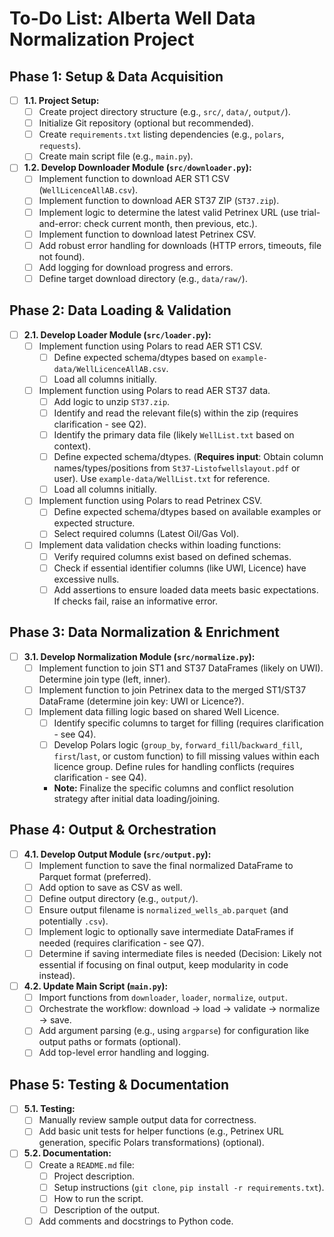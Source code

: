 # To-Do List: Alberta Well Data Normalization Project

## Phase 1: Setup & Data Acquisition

-   [ ] **1.1. Project Setup:**
    -   [ ] Create project directory structure (e.g., `src/`, `data/`, `output/`).
    -   [ ] Initialize Git repository (optional but recommended).
    -   [ ] Create `requirements.txt` listing dependencies (e.g., `polars`, `requests`).
    -   [ ] Create main script file (e.g., `main.py`).
-   [ ] **1.2. Develop Downloader Module (`src/downloader.py`):**
    -   [ ] Implement function to download AER ST1 CSV (`WellLicenceAllAB.csv`).
    -   [ ] Implement function to download AER ST37 ZIP (`ST37.zip`).
    -   [ ] Implement logic to determine the latest valid Petrinex URL (use trial-and-error: check current month, then previous, etc.).
    -   [ ] Implement function to download latest Petrinex CSV.
    -   [ ] Add robust error handling for downloads (HTTP errors, timeouts, file not found).
    -   [ ] Add logging for download progress and errors.
    -   [ ] Define target download directory (e.g., `data/raw/`).

## Phase 2: Data Loading & Validation

-   [ ] **2.1. Develop Loader Module (`src/loader.py`):**
    -   [ ] Implement function using Polars to read AER ST1 CSV.
        -   [ ] Define expected schema/dtypes based on `example-data/WellLicenceAllAB.csv`.
        -   [ ] Load all columns initially.
    -   [ ] Implement function using Polars to read AER ST37 data.
        -   [ ] Add logic to unzip `ST37.zip`.
        -   [ ] Identify and read the relevant file(s) within the zip (requires clarification - see Q2).
        -   [ ] Identify the primary data file (likely `WellList.txt` based on context).
        -   [ ] Define expected schema/dtypes. (**Requires input**: Obtain column names/types/positions from `St37-Listofwellslayout.pdf` or user). Use `example-data/WellList.txt` for reference.
        -   [ ] Load all columns initially.
    -   [ ] Implement function using Polars to read Petrinex CSV.
        -   [ ] Define expected schema/dtypes based on available examples or expected structure.
        -   [ ] Select required columns (Latest Oil/Gas Vol).
    -   [ ] Implement data validation checks within loading functions:
        -   [ ] Verify required columns exist based on defined schemas.
        -   [ ] Check if essential identifier columns (like UWI, Licence) have excessive nulls.
        -   [ ] Add assertions to ensure loaded data meets basic expectations. If checks fail, raise an informative error.

## Phase 3: Data Normalization & Enrichment

-   [ ] **3.1. Develop Normalization Module (`src/normalize.py`):**
    -   [ ] Implement function to join ST1 and ST37 DataFrames (likely on UWI). Determine join type (left, inner).
    -   [ ] Implement function to join Petrinex data to the merged ST1/ST37 DataFrame (determine join key: UWI or Licence?).
    -   [ ] Implement data filling logic based on shared Well Licence.
        -   [ ] Identify specific columns to target for filling (requires clarification - see Q4).
        -   [ ] Develop Polars logic (`group_by`, `forward_fill`/`backward_fill`, `first`/`last`, or custom function) to fill missing values within each licence group. Define rules for handling conflicts (requires clarification - see Q4).
        -   **Note:** Finalize the specific columns and conflict resolution strategy after initial data loading/joining.

## Phase 4: Output & Orchestration

-   [ ] **4.1. Develop Output Module (`src/output.py`):**
    -   [ ] Implement function to save the final normalized DataFrame to Parquet format (preferred).
    -   [ ] Add option to save as CSV as well.
    -   [ ] Define output directory (e.g., `output/`).
    -   [ ] Ensure output filename is `normalized_wells_ab.parquet` (and potentially `.csv`).
    -   [ ] Implement logic to optionally save intermediate DataFrames if needed (requires clarification - see Q7).
    -   [ ] Determine if saving intermediate files is needed (Decision: Likely not essential if focusing on final output, keep modularity in code instead).
-   [ ] **4.2. Update Main Script (`main.py`):**
    -   [ ] Import functions from `downloader`, `loader`, `normalize`, `output`.
    -   [ ] Orchestrate the workflow: download -> load -> validate -> normalize -> save.
    -   [ ] Add argument parsing (e.g., using `argparse`) for configuration like output paths or formats (optional).
    -   [ ] Add top-level error handling and logging.

## Phase 5: Testing & Documentation

-   [ ] **5.1. Testing:**
    -   [ ] Manually review sample output data for correctness.
    -   [ ] Add basic unit tests for helper functions (e.g., Petrinex URL generation, specific Polars transformations) (optional).
-   [ ] **5.2. Documentation:**
    -   [ ] Create a `README.md` file:
        -   [ ] Project description.
        -   [ ] Setup instructions (`git clone`, `pip install -r requirements.txt`).
        -   [ ] How to run the script.
        -   [ ] Description of the output.
    -   [ ] Add comments and docstrings to Python code.
